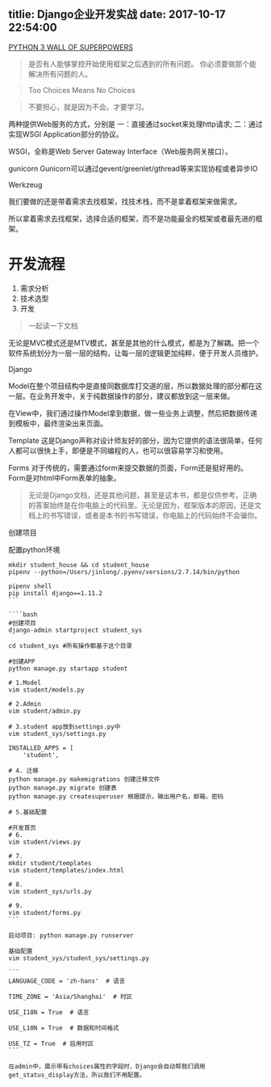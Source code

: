 titlie: Django企业开发实战
date: 2017-10-17 22:54:00
---
[PYTHON 3 WALL OF SUPERPOWERS](https://python3wos.appspot.com/)
> 是否有人能够掌控开始使用框架之后遇到的所有问题。
> 你必须要做那个能解决所有问题的人。

>Too Choices Means No Choices

>不要担心，就是因为不会。才要学习。

两种提供Web服务的方式，分别是
一：直接通过socket来处理http请求; 
二：通过实现WSGI Application部分的协议。

WSGI，全称是Web Server Gateway Interface（Web服务网关接口）。

gunicorn
Gunicorn可以通过gevent/greenlet/gthread等来实现协程或者异步IO

Werkzeug

我们要做的还是带着需求去找框架，找技术栈，而不是拿着框架来做需求。

所以拿着需求去找框架，选择合适的框架，而不是功能最全的框架或者最先进的框架。


# 开发流程
1. 需求分析
2. 技术选型
3. 开发

>一起读一下文档

无论是MVC模式还是MTV模式，甚至是其他的什么模式，都是为了解耦。把一个软件系统划分为一层一层的结构，让每一层的逻辑更加纯粹，便于开发人员维护。

Django

Model在整个项目结构中是直接同数据库打交道的层，所以数据处理的部分都在这一层。在业务开发中，关于纯数据操作的部分，建议都放到这一层来做。

在View中，我们通过操作Model拿到数据，做一些业务上调整，然后把数据传递到模板中，最终渲染出来页面。

Template 这是Django声称对设计师友好的部分，因为它提供的语法很简单，任何人都可以很快上手，即便是不同编程的人，也可以很容易学习和使用。

Forms 对于传统的，需要通过form来提交数据的页面，Form还是挺好用的。Form是对html中Form表单的抽象。

>无论是Django文档，还是其他问题，甚至是这本书，都是仅供参考。正确的答案始终是在你电脑上的代码里。无论是因为，框架版本的原因，还是文档上的书写错误，或者是本书的书写错误，你电脑上的代码始终不会骗你。

创建项目

配置python环境

````
mkdir student_house && cd student_house
pipenv --python=/Users/jinlong/.pyenv/versions/2.7.14/bin/python

pipenv shell
pip install django==1.11.2
```

````bash
#创建项目
django-admin startproject student_sys

cd student_sys #所有操作都基于这个目录

#创建APP
python manage.py startapp student

# 1.Model
vim student/models.py

# 2.Admin
vim student/admin.py

# 3.student app放到settings.py中
vim student_sys/settings.py

INSTALLED_APPS = [
    'student',

# 4. 迁移
python manage.py makemigrations 创建迁移文件
python manage.py migrate 创建表
python manage.py createsuperuser 根据提示，输出用户名，邮箱，密码

# 5.基础配置

#开发首页
# 6.
vim student/views.py 

# 7.
mkdir student/templates
vim student/templates/index.html

# 8.
vim student_sys/urls.py

# 9.
vim student/forms.py 
```
 
启动项目: python manage.py runserver

基础配置
vim student_sys/student_sys/settings.py

```
LANGUAGE_CODE = 'zh-hans'  # 语言

TIME_ZONE = 'Asia/Shanghai'  # 时区

USE_I18N = True  # 语言

USE_L10N = True  # 数据和时间格式

USE_TZ = True  # 启用时区
```

在admin中，展示带有choices属性的字段时，Django会自动帮我们调用get_status_display方法，所以我们不用配置。






